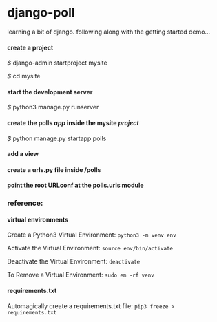 # django-poll
learning a bit of django. following along with the getting started demo...

#### create a project
_$_ django-admin startproject mysite

_$_ cd mysite

#### start the development server
_$_ python3 manage.py runserver

#### create the polls _app_ inside the mysite _project_
_$_ python manage.py startapp polls

#### add a view
#### create a urls.py file inside /polls
#### point the root URLconf at the polls.urls module

### reference:

#### virtual environments
Create a Python3 Virtual Environment: 
```python3 -m venv env```

Activate the Virtual Environment:
```source env/bin/activate```

Deactivate the Virtual Environment:
```deactivate```

To Remove a Virtual Environment:
```sudo em -rf venv```

#### requirements.txt
Automagically create a requirements.txt file:
```pip3 freeze > requirements.txt```

